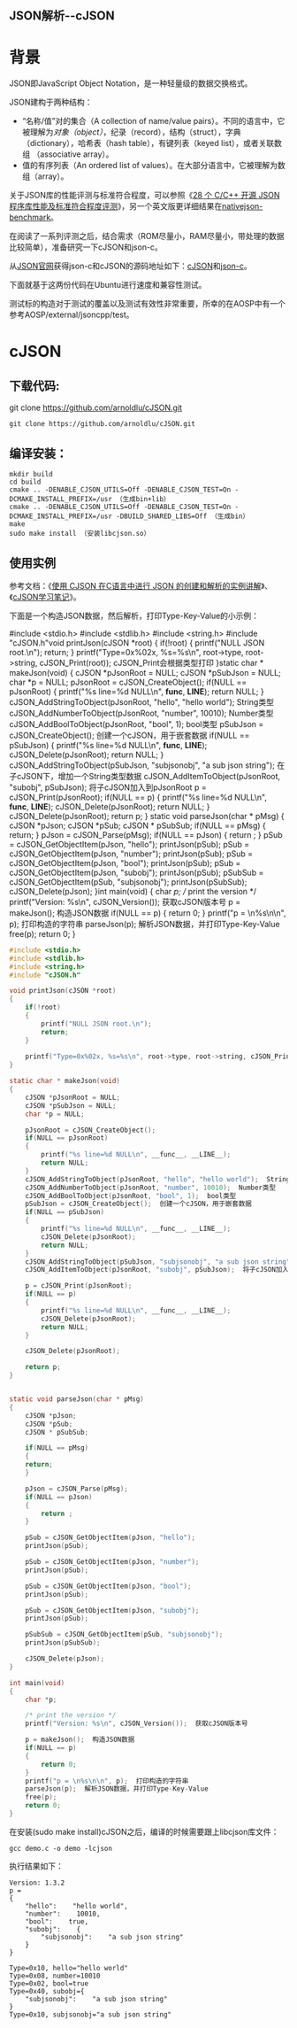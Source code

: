 ## JSON解析--cJSON

# 背景

JSON即JavaScript Object Notation，是一种轻量级的数据交换格式。

JSON建构于两种结构：

- “名称/值”对的集合（A collection of name/value pairs）。不同的语言中，它被理解为*对象（object）*，纪录（record），结构（struct），字典（dictionary），哈希表（hash table），有键列表（keyed list），或者关联数组 （associative array）。
- 值的有序列表（An ordered list of values）。在大部分语言中，它被理解为数组（array）。

关于JSON库的性能评测与标准符合程度，可以参照《[28 个 C/C++ 开源 JSON 程序库性能及标准符合程度评测](http://www.oschina.net/news/61942/cpp-json-compare)》，另一个英文版更详细结果在[nativejson-benchmark](https://rawgit.com/miloyip/nativejson-benchmark/master/sample/conformance.html)。

在阅读了一系列评测之后，结合需求（ROM尽量小，RAM尽量小，带处理的数据比较简单），准备研究一下cJSON和json-c。

从[JSON官网](http://www.json.org/json-zh.html)获得json-c和cJSON的源码地址如下：[cJSON](https://github.com/arnoldlu/cJSON.git)和[json-c](https://github.com/arnoldlu/json-c.git)。

下面就基于这两份代码在Ubuntu进行速度和兼容性测试。

测试标的构造对于测试的覆盖以及测试有效性非常重要，所幸的在AOSP中有一个参考AOSP/external/jsoncpp/test。

# cJSON

## 下载代码:

git clone <https://github.com/arnoldlu/cJSON.git>

```shell
git clone https://github.com/arnoldlu/cJSON.git
```

## 编译安装：

```shell
mkdir build
cd build
cmake .. -DENABLE_CJSON_UTILS=Off -DENABLE_CJSON_TEST=On -DCMAKE_INSTALL_PREFIX=/usr （生成bin+lib）
cmake .. -DENABLE_CJSON_UTILS=Off -DENABLE_CJSON_TEST=On -DCMAKE_INSTALL_PREFIX=/usr -DBUILD_SHARED_LIBS=Off （生成bin）
make
sudo make install （安装libcjson.so）
```

## 使用实例

参考文档：《[使用 CJSON 在C语言中进行 JSON 的创建和解析的实例讲解](http://www.cnblogs.com/fengbohello/p/4033272.html)》、《[cJSON学习笔记](http://blog.csdn.net/xukai871105/article/details/17094113)》。

下面是一个构造JSON数据，然后解析，打印Type-Key-Value的小示例：

#include <stdio.h> #include <stdlib.h> #include <string.h> #include "cJSON.h"void printJson(cJSON *root) {     if(!root)     {         printf("NULL JSON root.\n");         return;     }          printf("Type=0x%02x, %s=%s\n", root->type, root->string, cJSON_Print(root));  cJSON_Print会根据类型打印 }static char * makeJson(void) {     cJSON *pJsonRoot = NULL;     cJSON *pSubJson = NULL;     char *p = NULL;    pJsonRoot = cJSON_CreateObject();     if(NULL == pJsonRoot)     {         printf("%s line=%d NULL\n", __func__, __LINE__);         return NULL;     }     cJSON_AddStringToObject(pJsonRoot, "hello", "hello world");  String类型     cJSON_AddNumberToObject(pJsonRoot, "number", 10010);  Number类型     cJSON_AddBoolToObject(pJsonRoot, "bool", 1);  bool类型     pSubJson = cJSON_CreateObject();  创建一个cJSON，用于嵌套数据     if(NULL == pSubJson)     {         printf("%s line=%d NULL\n", __func__, __LINE__);         cJSON_Delete(pJsonRoot);         return NULL;     }     cJSON_AddStringToObject(pSubJson, "subjsonobj", "a sub json string");  在子cJSON下，增加一个String类型数据     cJSON_AddItemToObject(pJsonRoot, "subobj", pSubJson);  将子cJSON加入到pJsonRoot    p = cJSON_Print(pJsonRoot);     if(NULL == p)     {         printf("%s line=%d NULL\n", __func__, __LINE__);         cJSON_Delete(pJsonRoot);         return NULL;     }    cJSON_Delete(pJsonRoot);    return p; } static void parseJson(char * pMsg) {     cJSON *pJson;     cJSON *pSub;     cJSON * pSubSub;    if(NULL == pMsg)     {     return;     }    pJson = cJSON_Parse(pMsg);     if(NULL == pJson)                                                                                              {         return ;     }    pSub = cJSON_GetObjectItem(pJson, "hello");     printJson(pSub);    pSub = cJSON_GetObjectItem(pJson, "number");     printJson(pSub);    pSub = cJSON_GetObjectItem(pJson, "bool");     printJson(pSub);    pSub = cJSON_GetObjectItem(pJson, "subobj");     printJson(pSub);    pSubSub = cJSON_GetObjectItem(pSub, "subjsonobj");     printJson(pSubSub);    cJSON_Delete(pJson); }int main(void) {     char *p;    /* print the version */     printf("Version: %s\n", cJSON_Version());  获取cJSON版本号    p = makeJson();  构造JSON数据     if(NULL == p)     {         return 0;     }     printf("p = \n%s\n\n", p);  打印构造的字符串     parseJson(p);  解析JSON数据，并打印Type-Key-Value     free(p);     return 0; }

```c
#include <stdio.h>
#include <stdlib.h>
#include <string.h>
#include "cJSON.h"

void printJson(cJSON *root)
{
    if(!root)
    {
        printf("NULL JSON root.\n");
        return;
    }
    
    printf("Type=0x%02x, %s=%s\n", root->type, root->string, cJSON_Print(root));  cJSON_Print会根据类型打印
}

static char * makeJson(void)
{
    cJSON *pJsonRoot = NULL;
    cJSON *pSubJson = NULL;
    char *p = NULL;

    pJsonRoot = cJSON_CreateObject();
    if(NULL == pJsonRoot)
    {
        printf("%s line=%d NULL\n", __func__, __LINE__);
        return NULL;
    }
    cJSON_AddStringToObject(pJsonRoot, "hello", "hello world");  String类型
    cJSON_AddNumberToObject(pJsonRoot, "number", 10010);  Number类型
    cJSON_AddBoolToObject(pJsonRoot, "bool", 1);  bool类型
    pSubJson = cJSON_CreateObject();  创建一个cJSON，用于嵌套数据
    if(NULL == pSubJson)
    {
        printf("%s line=%d NULL\n", __func__, __LINE__);
        cJSON_Delete(pJsonRoot);
        return NULL;
    }
    cJSON_AddStringToObject(pSubJson, "subjsonobj", "a sub json string");  在子cJSON下，增加一个String类型数据
    cJSON_AddItemToObject(pJsonRoot, "subobj", pSubJson);  将子cJSON加入到pJsonRoot

    p = cJSON_Print(pJsonRoot);
    if(NULL == p)
    {
        printf("%s line=%d NULL\n", __func__, __LINE__);
        cJSON_Delete(pJsonRoot);
        return NULL;
    }

    cJSON_Delete(pJsonRoot);

    return p;
}


static void parseJson(char * pMsg)
{
    cJSON *pJson;
    cJSON *pSub;
    cJSON * pSubSub;

    if(NULL == pMsg)
    {
    return;
    }

    pJson = cJSON_Parse(pMsg);
    if(NULL == pJson)                                                                                         
    {
        return ;
    }

    pSub = cJSON_GetObjectItem(pJson, "hello");
    printJson(pSub);

    pSub = cJSON_GetObjectItem(pJson, "number");
    printJson(pSub);

    pSub = cJSON_GetObjectItem(pJson, "bool");
    printJson(pSub);

    pSub = cJSON_GetObjectItem(pJson, "subobj");
    printJson(pSub);

    pSubSub = cJSON_GetObjectItem(pSub, "subjsonobj");
    printJson(pSubSub);

    cJSON_Delete(pJson);
}

int main(void)
{
    char *p;

    /* print the version */
    printf("Version: %s\n", cJSON_Version());  获取cJSON版本号

    p = makeJson();  构造JSON数据
    if(NULL == p)
    {
        return 0;
    }
    printf("p = \n%s\n\n", p);  打印构造的字符串
    parseJson(p);  解析JSON数据，并打印Type-Key-Value
    free(p);
    return 0;
}
```

在安装(sudo make install)cJSON之后，编译的时候需要跟上libcjson库文件：

```
gcc demo.c -o demo -lcjson
```

执行结果如下：

```
Version: 1.3.2
p = 
{
    "hello":    "hello world",
    "number":    10010,
    "bool":    true,
    "subobj":    {
        "subjsonobj":    "a sub json string"
    }
}

Type=0x10, hello="hello world"
Type=0x08, number=10010
Type=0x02, bool=true
Type=0x40, subobj={
    "subjsonobj":    "a sub json string"
}
Type=0x10, subjsonobj="a sub json string"
```



